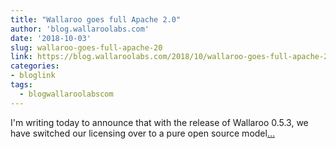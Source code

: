 ```yaml
---
title: "Wallaroo goes full Apache 2.0"
author: 'blog.wallaroolabs.com'
date: '2018-10-03'
slug: wallaroo-goes-full-apache-20
link: https://blog.wallaroolabs.com/2018/10/wallaroo-goes-full-apache-2.0/
categories:
- bloglink
tags:
  - blogwallaroolabscom
---
```


I'm writing today to announce that with the release of Wallaroo 0.5.3, we have switched our licensing over to a pure open source model[... <i class="fas fa-external-link-alt"></i>](https://blog.wallaroolabs.com/2018/10/wallaroo-goes-full-apache-2.0/)

